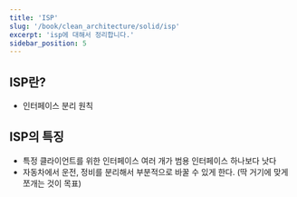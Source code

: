 ```yaml
---
title: 'ISP'
slug: '/book/clean_architecture/solid/isp'
excerpt: 'isp에 대해서 정리합니다.'
sidebar_position: 5
---
```


## ISP란?
- 인터페이스 분리 원칙

## ISP의 특징
- 특정 클라이언트를 위한 인터페이스 여러 개가 범용 인터페이스 하나보다 낫다
- 자동차에서 운전, 정비를 분리해서 부분적으로 바꿀 수 있게 한다. (딱 거기에 맞게 쪼개는 것이 목표)